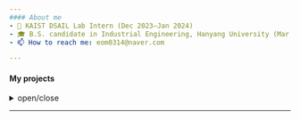 ```yaml
---
#### About me
- 🔬 KAIST DSAIL Lab Intern (Dec 2023–Jan 2024)  
- 🎓 B.S. candidate in Industrial Engineering, Hanyang University (Mar 2019 – Present)  
- 📫 How to reach me: eom0314@naver.com

---
```

#### My projects
<details>
<summary>open/close</summary>
<div markdown="1">
  
---
1. **배경 및 시간 정보를 고려한 가짜뉴스 탐지 모델의 조기 탐지 성능 연구** - (2024.03 ~ 2024.07)
- KSIE 대학생 프로젝트 경진대회 ‘가작’

---

**Other competitions & awards**
- 경륜 데이터분석 경진대회 (2023.10) – 우수상
- 대구 교통사고 피해 예측 AI 경진대회 (2023.11) – 99th (11%)
- LG Aimers 4기: B2B 영업 기회 예측 (2024.02) – 33th
- 경정 데이터분석 경진대회 (2024.10) – 최우수상  
- LG Aimers 5기: 제품 이상 여부 판별 (2024.08) – 52th
- LG Aimers 6기: 난임 환자 임신 성공 예측 (2025.02) – Online 12th, Offline 8th

---
</div>
</details>

---


<!--
**EunHak0501/EunHak0501** is a ✨ _special_ ✨ repository because its `README.md` (this file) appears on your GitHub profile.

Here are some ideas to get you started:

- 🔭 I’m currently working on ...
- 🌱 I’m currently learning ...
- 👯 I’m looking to collaborate on ...
- 🤔 I’m looking for help with ...
- 💬 Ask me about ...
- 📫 How to reach me: ...
- 😄 Pronouns: ...
- ⚡ Fun fact: ...
-->
